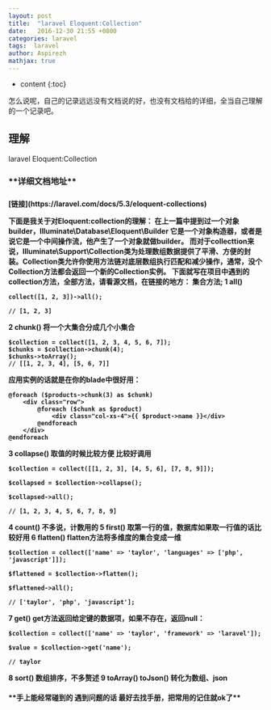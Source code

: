 ```yaml
---
layout: post
title:  "laravel Eloquent:Collection"
date:   2016-12-30 21:55 +0800
categories: laravel
tags:  laravel
author: Aspirezh
mathjax: true
---
```


* content
{:toc}

怎么说呢，自己的记录远远没有文档说的好，也没有文档给的详细，全当自己理解的一个记录吧。




## 理解

laravel Eloquent:Collection
<h3>**详细文档地址**<h3>

<h4>[链接](https://laravel.com/docs/5.3/eloquent-collections)

下面是我关于对Eloquent:collection的理解：
在上一篇中提到过一个对象builder，Illuminate\Database\Eloquent\Builder
它是一个对象构造器，或者是说它是一个中间操作流，他产生了一个对象就做builder。
而对于collecttion来说，Illuminate\Support\Collection类为处理数组数据提供了平滑、方便的封装。Collection类允许你使用方法链对底层数组执行匹配和减少操作，通常，没个Collection方法都会返回一个新的Collection实例。
下面就写在项目中遇到的collection方法，全部方法，请看源文档，在链接的地方：
集合方法;
1 all()

```
collect([1, 2, 3])->all();

// [1, 2, 3]
```
2 chunk()
将一个大集合分成几个小集合

```
$collection = collect([1, 2, 3, 4, 5, 6, 7]);
$chunks = $collection->chunk(4);
$chunks->toArray();
// [[1, 2, 3, 4], [5, 6, 7]]
```


应用实例的话就是在你的blade中很好用：

```
@foreach ($products->chunk(3) as $chunk)
    <div class="row">
        @foreach ($chunk as $product)
            <div class="col-xs-4">{{ $product->name }}</div>
        @endforeach
    </div>
@endforeach
```

3 collapse()
取值的时候比较方便  比较好调用

```
$collection = collect([[1, 2, 3], [4, 5, 6], [7, 8, 9]]);

$collapsed = $collection->collapse();

$collapsed->all();

// [1, 2, 3, 4, 5, 6, 7, 8, 9]
```
4 count()
不多说，计数用的
5 first()
取第一行的值，数据库如果取一行值的话比较好用
6 flatten()
flatten方法将多维度的集合变成一维

```
$collection = collect(['name' => 'taylor', 'languages' => ['php', 'javascript']]);

$flattened = $collection->flatten();

$flattened->all();

// ['taylor', 'php', 'javascript'];
```
7 get()
get方法返回给定键的数据项，如果不存在，返回null：

```
$collection = collect(['name' => 'taylor', 'framework' => 'laravel']);

$value = $collection->get('name');

// taylor
```
8 sort()
数组排序，不多赘述
9 toArray() toJson()
转化为数组、json


<h4>**手上能经常碰到的 遇到问题的话  最好去找手册，把常用的记住就ok了**